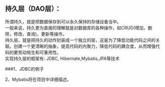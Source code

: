 ## 持久层（DAO层）：  
所谓持久，就是把数据保存到可以永久保持的存储设备当中。  
一般来说，持久更为直接的理解就是对数据库的各种操作，如CRUD(增加，删除，修改，查询)，更新等操作。  
持久层，就是把持久的动作封装成一个独立的层，这是为了降低功能代码之间的关联。创建一个更清晰的抽象，提高代码的内聚力，降低代码的耦合度，从而增强代码的要劳动局生和可重用性。  
实现持久层的框架有: JDBC, Hibernate,Mybatis,JPA等技术  

###1、JDBC的例子  

2、Mybatis将在项目中详细描述。 
